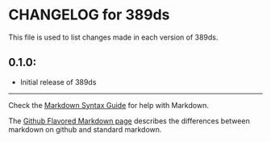# CHANGELOG for 389ds

This file is used to list changes made in each version of 389ds.

## 0.1.0:

* Initial release of 389ds

- - -
Check the [Markdown Syntax Guide](http://daringfireball.net/projects/markdown/syntax) for help with Markdown.

The [Github Flavored Markdown page](http://github.github.com/github-flavored-markdown/) describes the differences between markdown on github and standard markdown.
